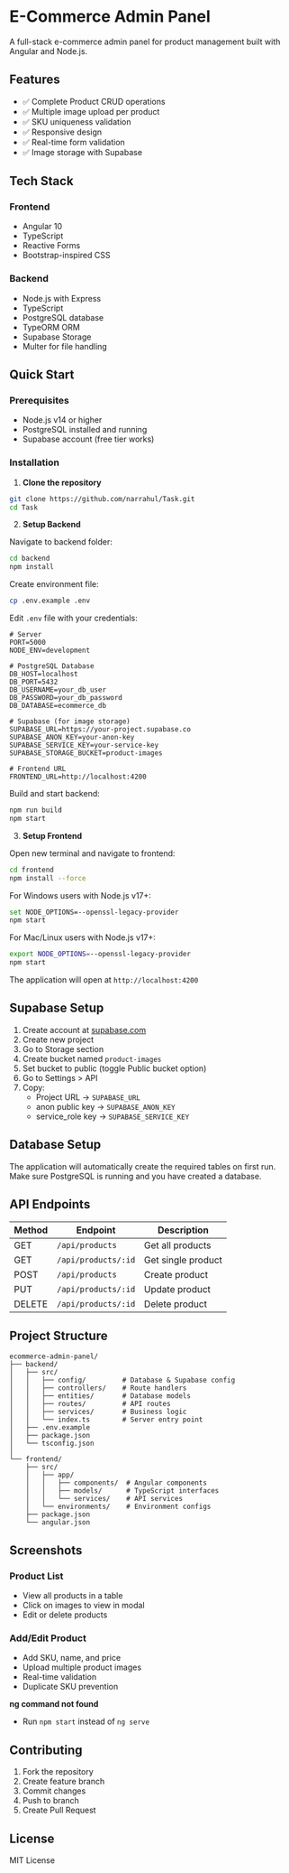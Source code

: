 # E-Commerce Admin Panel

A full-stack e-commerce admin panel for product management built with Angular and Node.js.

## Features

- ✅ Complete Product CRUD operations
- ✅ Multiple image upload per product
- ✅ SKU uniqueness validation
- ✅ Responsive design
- ✅ Real-time form validation
- ✅ Image storage with Supabase

## Tech Stack

### Frontend
- Angular 10
- TypeScript
- Reactive Forms
- Bootstrap-inspired CSS

### Backend
- Node.js with Express
- TypeScript
- PostgreSQL database
- TypeORM ORM
- Supabase Storage
- Multer for file handling

## Quick Start

### Prerequisites
- Node.js v14 or higher
- PostgreSQL installed and running
- Supabase account (free tier works)

### Installation

1. **Clone the repository**
```bash
git clone https://github.com/narrahul/Task.git
cd Task
```

2. **Setup Backend**

Navigate to backend folder:
```bash
cd backend
npm install
```

Create environment file:
```bash
cp .env.example .env
```

Edit `.env` file with your credentials:
```
# Server
PORT=5000
NODE_ENV=development

# PostgreSQL Database
DB_HOST=localhost
DB_PORT=5432
DB_USERNAME=your_db_user
DB_PASSWORD=your_db_password
DB_DATABASE=ecommerce_db

# Supabase (for image storage)
SUPABASE_URL=https://your-project.supabase.co
SUPABASE_ANON_KEY=your-anon-key
SUPABASE_SERVICE_KEY=your-service-key
SUPABASE_STORAGE_BUCKET=product-images

# Frontend URL
FRONTEND_URL=http://localhost:4200
```

Build and start backend:
```bash
npm run build
npm start
```

3. **Setup Frontend**

Open new terminal and navigate to frontend:
```bash
cd frontend
npm install --force
```

For Windows users with Node.js v17+:
```bash
set NODE_OPTIONS=--openssl-legacy-provider
npm start
```

For Mac/Linux users with Node.js v17+:
```bash
export NODE_OPTIONS=--openssl-legacy-provider
npm start
```

The application will open at `http://localhost:4200`

## Supabase Setup

1. Create account at [supabase.com](https://supabase.com)
2. Create new project
3. Go to Storage section
4. Create bucket named `product-images`
5. Set bucket to public (toggle Public bucket option)
6. Go to Settings > API
7. Copy:
   - Project URL → `SUPABASE_URL`
   - anon public key → `SUPABASE_ANON_KEY`  
   - service_role key → `SUPABASE_SERVICE_KEY`

## Database Setup

The application will automatically create the required tables on first run. Make sure PostgreSQL is running and you have created a database.

## API Endpoints

| Method | Endpoint | Description |
|--------|----------|-------------|
| GET | `/api/products` | Get all products |
| GET | `/api/products/:id` | Get single product |
| POST | `/api/products` | Create product |
| PUT | `/api/products/:id` | Update product |
| DELETE | `/api/products/:id` | Delete product |

## Project Structure

```
ecommerce-admin-panel/
├── backend/
│   ├── src/
│   │   ├── config/         # Database & Supabase config
│   │   ├── controllers/    # Route handlers
│   │   ├── entities/       # Database models
│   │   ├── routes/         # API routes
│   │   ├── services/       # Business logic
│   │   └── index.ts        # Server entry point
│   ├── .env.example
│   ├── package.json
│   └── tsconfig.json
│
└── frontend/
    ├── src/
    │   ├── app/
    │   │   ├── components/  # Angular components
    │   │   ├── models/      # TypeScript interfaces
    │   │   └── services/    # API services
    │   └── environments/    # Environment configs
    ├── package.json
    └── angular.json
```

## Screenshots

### Product List
- View all products in a table
- Click on images to view in modal
- Edit or delete products

### Add/Edit Product
- Add SKU, name, and price
- Upload multiple product images
- Real-time validation
- Duplicate SKU prevention



**ng command not found**
- Run `npm start` instead of `ng serve`


## Contributing

1. Fork the repository
2. Create feature branch
3. Commit changes
4. Push to branch
5. Create Pull Request

## License

MIT License